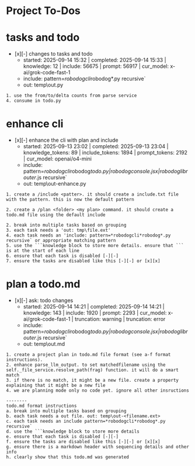 # Project To-Dos


# tasks and todo
- [x][-] changes to tasks and todo
  - started: 2025-09-14 15:32 | completed: 2025-09-14 15:33 | knowledge: 12 | include: 56675 | prompt: 56917 | cur_model: x-ai/grok-code-fast-1
  - include: pattern=*robodogcli*robodog*.py  recursive`
  - out:  temp\out.py
```knowledge
1. use the from/to/delta counts from parse service
4. consume in todo.py
```


# enhance cli
- [x][-] enhance the cli with plan and include
  - started: 2025-09-13 23:02 | completed: 2025-09-13 23:04 | knowledge_tokens: 89 | include_tokens: 1894 | prompt_tokens: 2192 | cur_model: openai/o4-mini
  - include: pattern=*robodogcli*robodog*todo.py|*robodog*console.jsx|*robodoglib*router*.js  recursive`
  - out:  temp\out-enhance.py
```knowledge
1. create a /include <patter>. it should create a include.txt file with the pattern. this is now the default pattern

2. create a /plan <folder> <my plan> command. it should create a todo.md file using the default include 

2. break into multiple tasks based on grouping
3. each task needs a 'out: tmp\file.ext' 
4. each task needs an 'include: pattern=*robodogcli*robodog*.py  recursive` or appropriate matching pattern
5. use the ```knowledge block to store more details. ensure that ``` is at the start of each line
6. ensure that each task is disabled [-][-] 
7. ensure the tasks are disabled like this [-][-] or [x][x] 
```


# plan a todo.md
- [x][-] ask: todo changes
  - started: 2025-09-14 14:21 | completed: 2025-09-14 14:21 | knowledge: 143 | include: 1920 | prompt: 2293 | cur_model: x-ai/grok-code-fast-1 | truncation: warning | truncation: error
  - include: pattern=*robodogcli*robodog*todo.py|*robodog*console.jsx|*robodoglib*router*.js  recursive`
  - out:  temp\out.md
```knowledge
1. create a project plan in todo.md file format (see a-f format instructions).
2. enhance parse_llm_output. to set matchedfilename using the self._file_service.resolve_path(frag) function. it will do a smart match
3. if there is no match, it might be a new file. create a property explaining that it might be a new file
4. we are planning mode only no code yet. ignore all other insructions

--------
todo.md format instructions
a. break into multiple tasks based on grouping
b. each task needs a out file. out: temp\out-<filename.ext>
c. each task needs an include pattern=*robodogcli*robodog*.py  recursive`
d. use the ```knowledge block to store more details
e. ensure that each task is disabled [-][-] 
f. ensure the tasks are disabled like this [-][-] or [x][x] 
g. ensure there is a markdown header with sequencing details and other info
h. clearly show that this todo.md was generated
```
